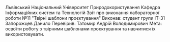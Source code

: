 Львівський Національний Університет Природокористування
Кафедра Інформаційних систем та Технологій
Звіт про виконання лабораторної роботи №11
"Твірні шаблони проєктування"
Виконав: студент групи ІТ-31 Запорожцев Данило
Перевірив: Татомир Андрій Володимирович
Мета: освоїти роботу з твірними шаблонами проєктування та навчитися їх використовувати.

